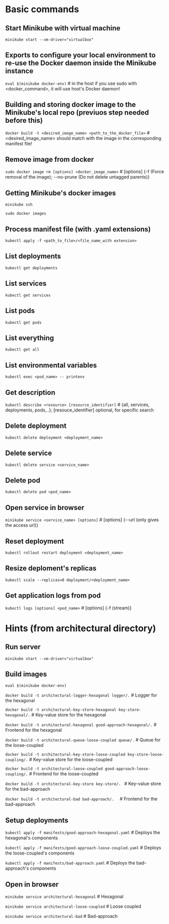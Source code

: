# Basic commands

## Start Minikube with virtual machine
```minikube start --vm-driver="virtualbox"```

## Exports to configure your local environment to re-use the Docker daemon inside the Minikube instance
```eval $(minikube docker-env)``` 											# in the host if you use sudo with <docker_command>, it will use host's Docker daemon!

## Building and storing docker image to the Minikube's local repo (previuos step needed before this)
```docker build -t <desired_image_name> <path_to_the_docker_file>```  						# <desired_image_name> should match with the image in the corresponding manifest file!

## Remove image from docker
```sudo docker image rm [options] <docker_image_name>```						 		# [options] {-f (Force removal of the image); --no-prune (Do not delete untagged parents)}

## Getting Minikube's docker images
```minikube ssh```

```sudo docker images```

## Process manifest file (with .yaml extensions)
```kubectl apply -f <path_to_file>/<file_name_with extension>```

## List deployments
```kubectl get deployments```

## List services
```kubectl get services```

## List pods
```kubectl get pods```

## List everything
```kubectl get all```

## List environmental variables
```kubectl exec <pod_name> -- printenv```

## Get description
```kubectl describe <resource> [resource_identifier]```								# <resource> {all, services, deployments, pods,..}; [resouce_identifier] optional, for specific search

## Delete deployment
```kubectl delete deployment <deployment_name>```

## Delete service
```kubectl delete service <service_name>```

## Delete pod
```kubectl delete pod <pod_name>```

## Open service in browser
```minikube service <service_name> [options]```									# [options] {--url (only gives the access url)}

## Reset deployment
```kubectl rollout restart deployment <deployment_name>```

## Resize deploment's replicas
```kubectl scale --replicas=0 deployment/<deployment_name>```

## Get application logs from pod
```kubectl logs [options] <pod_name>```										# [options] {-f (stream)}

# Hints (from architectural directory)

## Run server
```minikube start --vm-driver="virtualbox"```

## Build images
```eval $(minikube docker-env)```

```docker build -t architectural-logger-hexagonal logger/.```								# Logger for the hexagonal

```docker build -t architectural-key-store-hexagonal key-store-hexagonal/.```						# Key-value store for the hexagonal

```docker build -t architectural-hexagonal good-approach-hexagonal/.```							# Frontend for the hexagonal

```docker build -t architectural-queue-loose-coupled queue/.```								# Queue for the loose-coupled

```docker build -t architectural-key-store-loose-coupled key-store-loose-coupling/.```					# Key-value store for the loose-coupled

```docker build -t architectural-loose-coupled good-approach-loose-coupling/.```						# Frontend for the loose-coupled

```docker build -t architectural-key-store key-store/. ```									# Key-value store for the bad-approach

```docker build -t architectural-bad bad-approach/.  ```									# Frontend for the bad-approach


## Setup deployments
```kubectl apply -f manifests/good-approach-hexagonal.yaml```				# Deploys the hexagonal's components

```kubectl apply -f manifests/good-approach-loose-coupled.yaml```				# Deploys the loose-coupled's components

```kubectl apply -f manifests/bad-approach.yaml```						# Deploys the bad-approach's components


## Open in browser
```minikube service architectural-hexagonal```						# Hexagonal

```minikube service architectural-loose-coupled```						# Loose coupled

```minikube service architectural-bad```							# Bad-approach

